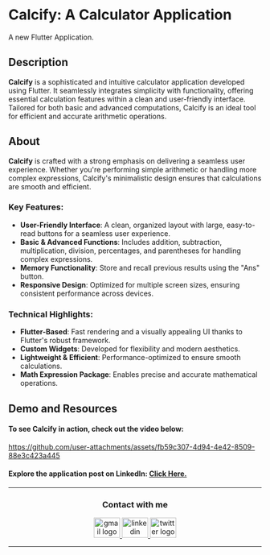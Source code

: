 # Calcify: A Calculator Application
A new Flutter Application.


## Description
**Calcify** is a sophisticated and intuitive calculator application developed using Flutter. It seamlessly integrates simplicity with functionality, offering essential calculation features within a clean and user-friendly interface. Tailored for both basic and advanced computations, Calcify is an ideal tool for efficient and accurate arithmetic operations.


## About
**Calcify** is crafted with a strong emphasis on delivering a seamless user experience. Whether you're performing simple arithmetic or handling more complex expressions, Calcify's minimalistic design ensures that calculations are smooth and efficient. 


### Key Features:
- **User-Friendly Interface**: A clean, organized layout with large, easy-to-read buttons for a seamless user experience.
- **Basic & Advanced Functions**: Includes addition, subtraction, multiplication, division, percentages, and parentheses for handling complex expressions.
- **Memory Functionality**: Store and recall previous results using the "Ans" button.
- **Responsive Design**: Optimized for multiple screen sizes, ensuring consistent performance across devices.


### Technical Highlights:
- **Flutter-Based**: Fast rendering and a visually appealing UI thanks to Flutter's robust framework.
- **Custom Widgets**: Developed for flexibility and modern aesthetics.
- **Lightweight & Efficient**: Performance-optimized to ensure smooth calculations.
- **Math Expression Package**: Enables precise and accurate mathematical operations.


## Demo and Resources
#### To see Calcify in action, check out the video below:
https://github.com/user-attachments/assets/fb59c307-4d94-4e42-8509-88e3c423a445


#### Explore the application post on LinkedIn: <a target="_blank" href="https://www.linkedin.com/posts/theahmedhany_cognoriseinfotech-internship-dart-activity-7239899472560898048-XwtJ?utm_source=share&utm_medium=member_desktop"> Click Here. </a>

-----

<h3 align="center">
    Contact with me
</h3>

<div align="center">
  <a href="mailto:a7medhanyshokry@gmail.com" target="_blank">
    <img src="https://skillicons.dev/icons?i=gmail&theme=light" width="52" height="40" alt="gmail logo"/> 
  </a>
  <a href="https://www.linkedin.com/in/theahmedhany/" target="_blank">
    <img src="https://skillicons.dev/icons?i=linkedin&theme=dark" width="52" height="40" alt="linkedin logo"/>
  </a>
  <a href="https://x.com/theahmedhany" target="_blank">
    <img src="https://skillicons.dev/icons?i=twitter&theme=dark" width="52" height="40" alt="twitter logo"/>
  </a>
</div>

-----
